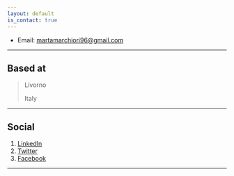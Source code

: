 ```yaml
---
layout: default
is_contact: true
---
```


* Email: martamarchiori96@gmail.com

---

## Based at

> Livorno
>
> Italy

---

## Social

1. [LinkedIn](https://www.linkedin.com/in/marta-marchiori-manerba/)
2. [Twitter](https://twitter.com/Marta_Marchiori)
3. [Facebook](https://www.facebook.com/marta.b.marchiori/)

---

<a class="twitter-timeline" data-height="400" href="https://twitter.com/Marta_Marchiori?ref_src=twsrc%5Etfw"></a> <script async src="https://platform.twitter.com/widgets.js" charset="utf-8"></script>
